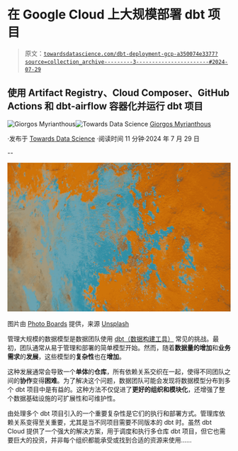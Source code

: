 # 在 Google Cloud 上大规模部署 dbt 项目

> 原文：[`towardsdatascience.com/dbt-deployment-gcp-a350074e3377?source=collection_archive---------3-----------------------#2024-07-29`](https://towardsdatascience.com/dbt-deployment-gcp-a350074e3377?source=collection_archive---------3-----------------------#2024-07-29)

## 使用 Artifact Registry、Cloud Composer、GitHub Actions 和 dbt-airflow 容器化并运行 dbt 项目

[](https://gmyrianthous.medium.com/?source=post_page---byline--a350074e3377--------------------------------)![Giorgos Myrianthous](https://gmyrianthous.medium.com/?source=post_page---byline--a350074e3377--------------------------------)[](https://towardsdatascience.com/?source=post_page---byline--a350074e3377--------------------------------)![Towards Data Science](https://towardsdatascience.com/?source=post_page---byline--a350074e3377--------------------------------) [Giorgos Myrianthous](https://gmyrianthous.medium.com/?source=post_page---byline--a350074e3377--------------------------------)

·发布于 [Towards Data Science](https://towardsdatascience.com/?source=post_page---byline--a350074e3377--------------------------------) ·阅读时间 11 分钟·2024 年 7 月 29 日

--

![](img/abb51128060c153a45de8f3dcb7a5f56.png)

图片由 [Photo Boards](https://unsplash.com/@createandbloom?utm_content=creditCopyText&utm_medium=referral&utm_source=unsplash) 提供，来源 [Unsplash](https://unsplash.com/photos/an-orange-and-blue-wall-with-peeling-paint-OiV3i01sLqE?utm_content=creditCopyText&utm_medium=referral&utm_source=unsplash)

管理大规模的数据模型是数据团队使用 [dbt（数据构建工具）](https://www.getdbt.com/) 常见的挑战。最初，团队通常从易于管理和部署的简单模型开始。然而，随着**数据量的增加**和**业务需求**的**发展**，这些模型的**复杂性**也在**增加**。

这种发展通常会导致一个**单体**的**仓库**，所有依赖关系交织在一起，使得不同团队之间的**协作**变得**困难**。为了解决这个问题，数据团队可能会发现将数据模型分布到多个 dbt 项目中是有益的。这种方法不仅促进了**更好的组织和模块化**，还增强了整个数据基础设施的可扩展性和可维护性。

由处理多个 dbt 项目引入的一个重要复杂性是它们的执行和部署方式。管理库依赖关系变得至关重要，尤其是当不同项目需要不同版本的 dbt 时。虽然 dbt Cloud 提供了一个强大的解决方案，用于调度和执行多仓库 dbt 项目，但它也需要巨大的投资，并非每个组织都能承受或找到合适的资源来使用……
